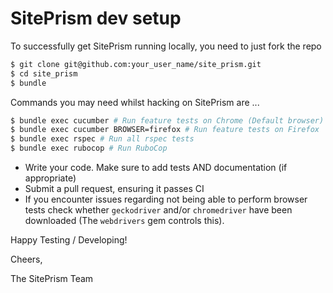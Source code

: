 # SitePrism dev setup

To successfully get SitePrism running locally, you need to just fork the repo

```bash
$ git clone git@github.com:your_user_name/site_prism.git
$ cd site_prism
$ bundle
```

Commands you may need whilst hacking on SitePrism are ...

```bash
$ bundle exec cucumber # Run feature tests on Chrome (Default browser)
$ bundle exec cucumber BROWSER=firefox # Run feature tests on Firefox
$ bundle exec rspec # Run all rspec tests
$ bundle exec rubocop # Run RuboCop
```

- Write your code. Make sure to add tests AND documentation (if appropriate)
- Submit a pull request, ensuring it passes CI
- If you encounter issues regarding not being able to perform browser tests check whether
`geckodriver` and/or `chromedriver` have been downloaded (The `webdrivers` gem controls this).

Happy Testing / Developing!

Cheers,

The SitePrism Team
